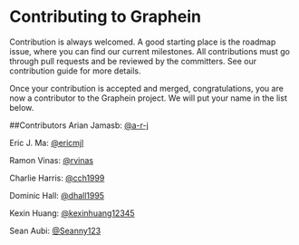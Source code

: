 # Contributing to Graphein
Contribution is always welcomed. A good starting place is the roadmap issue, where you can find our current milestones. All contributions must go through pull requests and be reviewed by the committers. See our contribution guide for more details.

Once your contribution is accepted and merged, congratulations, you are now a contributor to the Graphein project. We will put your name in the list below.

##Contributors
Arian Jamasb: [@a-r-j](https://github.com/a-r-j)

Eric J. Ma: [@ericmjl](https://github.com/ericmjl) 

Ramon Vinas: [@rvinas](https://github.com/rvinas)

Charlie Harris: [@cch1999](https://github.com/cch1999)

Dominic Hall: [@dhall1995](https://github.com/dhall1995)

Kexin Huang: [@kexinhuang12345](https://github.com/kexinhuang12345)

Sean Aubi: [@Seanny123](https://github.com/Seanny123)
